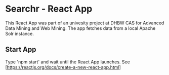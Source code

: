 # Searchr - React App
This React App was part of an univesity project at DHBW CAS for Advanced Data Mining and Web Mining. The app fetches data from a local Apache Solr instance.

## Start App
Type 'npm start' and wait until the React App launches. See [https://reactjs.org/docs/create-a-new-react-app.html]